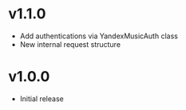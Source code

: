 # v1.1.0
- Add authentications via YandexMusicAuth class
- New internal request structure

# v1.0.0
- Initial release